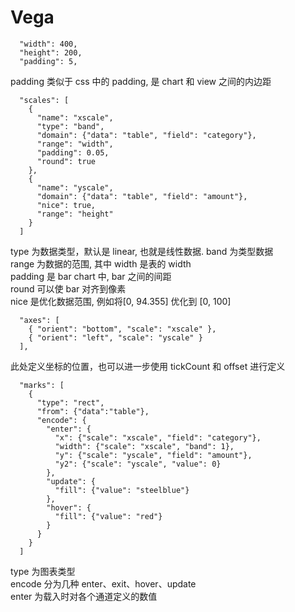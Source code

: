 # Vega

```
  "width": 400,
  "height": 200,
  "padding": 5,
```
padding 类似于 css 中的 padding, 是 chart 和 view 之间的内边距 

```
  "scales": [
    {
      "name": "xscale",
      "type": "band",
      "domain": {"data": "table", "field": "category"},
      "range": "width",
      "padding": 0.05,
      "round": true
    },
    {
      "name": "yscale",
      "domain": {"data": "table", "field": "amount"},
      "nice": true,
      "range": "height"
    }
  ]
```
type 为数据类型，默认是 linear, 也就是线性数据. band 为类型数据  
range 为数据的范围, 其中 width 是表的 width  
padding 是 bar chart 中, bar 之间的间距  
round 可以使 bar 对齐到像素  
nice 是优化数据范围, 例如将\[0, 94.355] 优化到 \[0, 100]  

```
  "axes": [
    { "orient": "bottom", "scale": "xscale" },
    { "orient": "left", "scale": "yscale" }
  ],
```
此处定义坐标的位置，也可以进一步使用 tickCount 和 offset 进行定义  

```
  "marks": [
    {
      "type": "rect",
      "from": {"data":"table"},
      "encode": {
        "enter": {
          "x": {"scale": "xscale", "field": "category"},
          "width": {"scale": "xscale", "band": 1},
          "y": {"scale": "yscale", "field": "amount"},
          "y2": {"scale": "yscale", "value": 0}
        },
        "update": {
          "fill": {"value": "steelblue"}
        },
        "hover": {
          "fill": {"value": "red"}
        }
      }
    }
  ]
```
type 为图表类型  
encode 分为几种 enter、exit、hover、update  
enter 为载入时对各个通道定义的数值  



